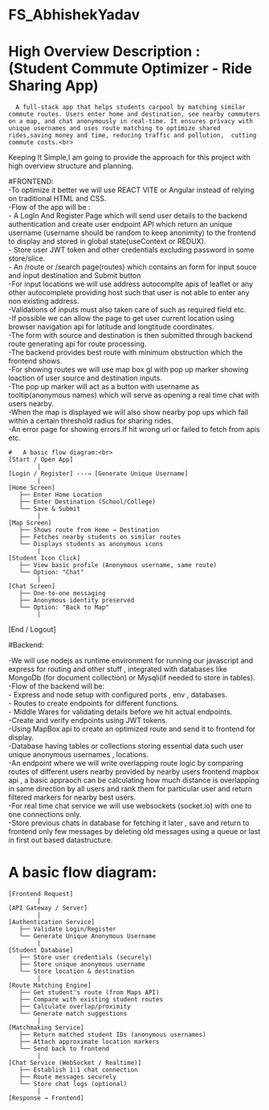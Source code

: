 # FS_AbhishekYadav
# High Overview Description : (Student Commute Optimizer - Ride Sharing App) 
      A full-stack app that helps students carpool by matching similar commute routes. Users enter home and destination, see nearby commuters on a map, and chat anonymously in real-time. It ensures privacy with unique usernames and uses route matching to optimize shared       rides,saving money and time, reducing traffic and pollution,  cutting commute costs.<br>

Keeping It Simple,I am going to provide the approach for this project with high overview structure and planning.<br>

#FRONTEND: <br>
-To optimize it better we will use REACT VITE or Angular instead of relying on traditional HTML and CSS.<br>
-Flow of the app will be : <br>
    - A LogIn And Register Page which will send user details to the backend authentication and create user endpoint API which return an unique username (username should be random to keep anonimity) to the frontend to display and stored in global state(useContext or REDUX).<br>
    - Store user JWT token and other credentials excluding password in some store/slice.<br>
    - An /route or /search page(routes) which contains an form for input souce and input destination and Submit button<br>
    -For input locations we will use address autocomplte apis of leaflet or any other autocomplete providing host such that user is not able to enter any non existing address.<br>
    -Validations of inputs must also taken care of such as required field etc.<br>
    -If possible we can allow the page to get user current location using browser navigation api for latitude and longtitude coordinates.<br>
    -The form with source and destination is then submitted through backend route generating api for route processing.<br>
    -The backend provides best route with minimum obstruction which the frontend shows.<br>
    -For showing routes we will use map box gl with pop up marker showing loaction of user source and destination inputs.<br>
    -The pop up marker will act as a button with username as tooltip(anonymous names) which will serve as opening a real time chat with users nearby.<br>
    -When the map is displayed we will also show nearby pop ups which fall within a certain threshold radius for sharing rides.<br>
    -An error page for showing errors.If hit wrong url or failed to fetch from apis etc.<br>


    #   A basic flow diagram:<br>
    [Start / Open App]
            |
    [Login / Register] ---→ [Generate Unique Username]
            |
    [Home Screen]
       ├── Enter Home Location
       ├── Enter Destination (School/College)
       └── Save & Submit
            |
    [Map Screen]
       ├── Shows route from Home → Destination
       ├── Fetches nearby students on similar routes
       └── Displays students as anonymous icons
            |
    [Student Icon Click]
       ├── View basic profile (Anonymous username, same route)
       └── Option: "Chat"
            |
    [Chat Screen]
       ├── One-to-one messaging
       ├── Anonymous identity preserved
       └── Option: "Back to Map"
            |
  [End / Logout]

  #Backend:<br>

  -We will use nodejs as runtime environment for running our javascript and express for routing and other stuff , integrated with databases like MongoDb (for document collection) or Mysqli(if needed to store in tables).<br>
  -Flow of the backend will be:<br>
      - Express and node setup with configured ports , env , databases.<br>
      - Routes to create endpoints for different functions.<br>
      - Middle Wares for validating details before we hit actual endpoints.<br>
      -Create and verify endpoints using JWT tokens.<br>
      -Using MapBox api to create an optimized route and send it to frontend for display.<br>
      -Database having tables or collections storing essential data such user unique anonymous usernames , locations.<br>
      -An endpoint where we will write overlapping route logic by comparing routes of different users nearby provided by nearby users frontend mapbox api , a basic appraoch can be calculating how much distance is overlapping in same direction by all users and rank them         for particular user and return filtered markers for nearby best users.<br>
      -For real time chat service we will use websockets (socket.io) with one to one connections only.<br>
      -Store previous chats in database for fetching it later , save and return to frontend only few messages by deleting old messages using a queue or last in first out based datastructure.<br>

#   A basic flow diagram:<br>
    [Frontend Request]  
            |  
    [API Gateway / Server]  
            |  
    [Authentication Service]  
       ├── Validate Login/Register  
       └── Generate Unique Anonymous Username  
            |  
    [Student Database]  
       ├── Store user credentials (securely)  
       ├── Store unique anonymous username  
       └── Store location & destination  
            |  
    [Route Matching Engine]  
       ├── Get student's route (from Maps API)  
       ├── Compare with existing student routes  
       ├── Calculate overlap/proximity  
       └── Generate match suggestions  
            |   
    [Matchmaking Service]  
       ├── Return matched student IDs (anonymous usernames)  
       ├── Attach approximate location markers  
       └── Send back to frontend  
            |  
    [Chat Service (WebSocket / Realtime)]  
       ├── Establish 1:1 chat connection  
       ├── Route messages securely  
       └── Store chat logs (optional)  
            |  
    [Response → Frontend]
          
      
